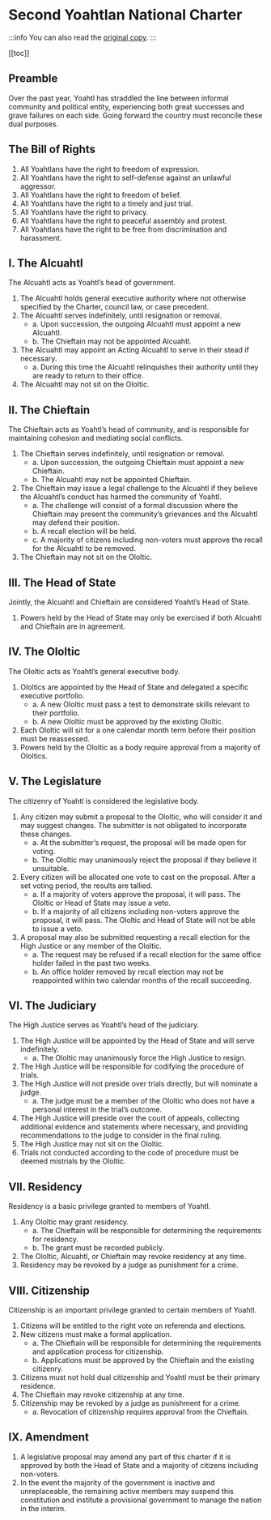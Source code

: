 # Second Yoahtlan National Charter

:::info
You can also read the [original copy](https://drive.google.com/file/d/1z9_h7-RuDyWfINQaIbpxPZbK3izMtPp0/view).
:::

[[toc]]

## Preamble

Over the past year, Yoahtl has straddled the line between informal community and political entity, experiencing both great successes and grave failures on each side. Going forward the country must reconcile these dual purposes.

## The Bill of Rights

1. All Yoahtlans have the right to freedom of expression.
2. All Yoahtlans have the right to self-defense against an unlawful aggressor.
3. All Yoahtlans have the right to freedom of belief.
4. All Yoahtlans have the right to a timely and just trial.
5. All Yoahtlans have the right to privacy.
6. All Yoahtlans have the right to peaceful assembly and protest.
7. All Yoahtlans have the right to be free from discrimination and harassment.

## I. The Alcuahtl

The Alcuahtl acts as Yoahtl’s head of government.

1. The Alcuahtl holds general executive authority where not otherwise specified by the Charter, council law, or case precedent.
2. The Alcuahtl serves indefinitely, until resignation or removal.
   - a. Upon succession, the outgoing Alcuahtl must appoint a new Alcuahtl.
   - b. The Chieftain may not be appointed Alcuahtl.
3. The Alcuahtl may appoint an Acting Alcuahtl to serve in their stead if necessary.
   - a. During this time the Alcuahtl relinquishes their authority until they are ready to return to their office.
4. The Alcuahtl may not sit on the Ololtic.

## II. The Chieftain

The Chieftain acts as Yoahtl’s head of community, and is responsible for maintaining cohesion and mediating social conflicts.

1. The Chieftain serves indefinitely, until resignation or removal.
   - a. Upon succession, the outgoing Chieftain must appoint a new Chieftain.
   - b. The Alcuahtl may not be appointed Chieftain.
2. The Chieftain may issue a legal challenge to the Alcuahtl if they believe the Alcuahtl’s conduct has harmed the community of Yoahtl.
   - a. The challenge will consist of a formal discussion where the Chieftain may present the community’s grievances and the Alcuahtl may defend their position.
   - b. A recall election will be held.
   - c. A majority of citizens including non-voters must approve the recall for the Alcuahtl to be removed.
3. The Chieftain may not sit on the Ololtic.

## III. The Head of State

Jointly, the Alcuahtl and Chieftain are considered Yoahtl’s Head of State.

1. Powers held by the Head of State may only be exercised if both Alcuahtl and Chieftain are in agreement.

## IV. The Ololtic

The Ololtic acts as Yoahtl’s general executive body.

1. Ololtics are appointed by the Head of State and delegated a specific executive portfolio.
   - a. A new Ololtic must pass a test to demonstrate skills relevant to their portfolio.
   - b. A new Ololtic must be approved by the existing Ololtic.
1. Each Ololtic will sit for a one calendar month term before their position must be reassessed.
1. Powers held by the Ololtic as a body require approval from a majority of Ololtics.

## V. The Legislature

The citizenry of Yoahtl is considered the legislative body.

1. Any citizen may submit a proposal to the Ololtic, who will consider it and may suggest changes. The submitter is not obligated to incorporate these changes.
   - a. At the submitter’s request, the proposal will be made open for voting.
   - b. The Ololtic may unanimously reject the proposal if they believe it unsuitable.
1. Every citizen will be allocated one vote to cast on the proposal. After a set voting period, the results are tallied.
   - a. If a majority of voters approve the proposal, it will pass. The Ololtic or Head of State may issue a veto.
   - b. If a majority of all citizens including non-voters approve the proposal, it will pass. The Ololtic and Head of State will not be able to issue a veto.
1. A proposal may also be submitted requesting a recall election for the High Justice or any member of the Ololtic.
   - a. The request may be refused if a recall election for the same office holder failed in the past two weeks.
   - b. An office holder removed by recall election may not be reappointed within two calendar months of the recall succeeding.

## VI. The Judiciary

The High Justice serves as Yoahtl’s head of the judiciary.

1. The High Justice will be appointed by the Head of State and will serve indefinitely.
   - a. The Ololtic may unanimously force the High Justice to resign.
2. The High Justice will be responsible for codifying the procedure of trials.
3. The High Justice will not preside over trials directly, but will nominate a judge.
   - a. The judge must be a member of the Ololtic who does not have a personal interest in the trial’s outcome.
4. The High Justice will preside over the court of appeals, collecting additional evidence and statements where necessary, and providing recommendations to the judge to consider in the final ruling.
5. The High Justice may not sit on the Ololtic.
6. Trials not conducted according to the code of procedure must be deemed mistrials by the Ololtic.

## VII. Residency

Residency is a basic privilege granted to members of Yoahtl.

1. Any Ololtic may grant residency.
   - a. The Chieftain will be responsible for determining the requirements for residency.
   - b. The grant must be recorded publicly.
2. The Ololtic, Alcuahtl, or Chieftain may revoke residency at any time.
3. Residency may be revoked by a judge as punishment for a crime.

## VIII. Citizenship

Citizenship is an important privilege granted to certain members of Yoahtl.

1. Citizens will be entitled to the right vote on referenda and elections.
2. New citizens must make a formal application.
   - a. The Chieftain will be responsible for determining the requirements and application process for citizenship.
   - b. Applications must be approved by the Chieftain and the existing citizenry.
3. Citizens must not hold dual citizenship and Yoahtl must be their primary residence.
4. The Chieftain may revoke citizenship at any time.
5. Citizenship may be revoked by a judge as punishment for a crime.
   - a. Revocation of citizenship requires approval from the Chieftain.

## IX. Amendment

1. A legislative proposal may amend any part of this charter if it is approved by both the Head of State and a majority of citizens including non-voters.
2. In the event the majority of the government is inactive and unreplaceable, the remaining active members may suspend this constitution and institute a provisional government to manage the nation in the interim.
